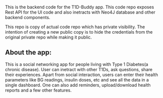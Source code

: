 This is the backend code for the T1D-Buddy app. This code repo exposes Rest API for the UI code and also inetracts with Neo4J database and other backend components.

This repo is copy of actual code repo which has private visibility. The intention of creating a new public copy is to hide the credentials from the original private repo while making it public.

About the app:
----------------
This is a social networking app for people living with Type 1 Diabetes(a chronic disease). User can inetract with other T1Ds, ask questions, share their experiences. Apart from social interaction, users can enter their health parameters like BG readings, insulin doses, etc and see all the data in a single dashboard. One can also add reminders, upload/download health reports and a few other features.
